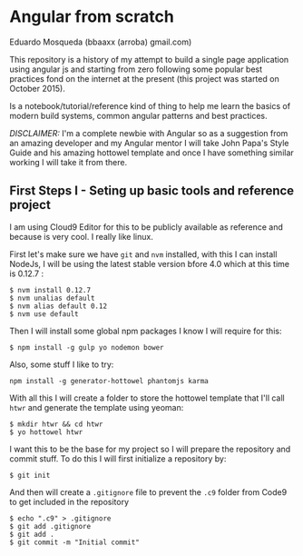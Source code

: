 # Angular from scratch

Eduardo Mosqueda (bbaaxx (arroba) gmail.com)

This repository is a history of my attempt to build a single page application 
using angular js and starting from zero following some popular best practices 
fond on the internet at the present (this project was started on October 2015).

Is a notebook/tutorial/reference kind of thing to help me learn the basics of
modern build systems, common angular patterns and best practices.

*DISCLAIMER:* I'm a complete newbie with Angular so as a suggestion from an 
amazing developer and my Angular mentor I will take John Papa's Style Guide 
and his amazing hottowel template and once I have something similar working
I will take it from there.

## First Steps I - Seting up basic tools and reference project

I am using Cloud9 Editor for this to be publicly available as reference
and because is very cool. I really like linux.

First let's make sure we have `git` and `nvm` installed, with this I can install 
NodeJs, I will be using the latest stable version bfore 4.0 which at this 
time is 0.12.7 :

    $ nvm install 0.12.7
    $ nvm unalias default
    $ nvm alias default 0.12
    $ nvm use default

Then I will install some global npm packages I know I will require for this:

    $ npm install -g gulp yo nodemon bower 

Also, some stuff I like to try:

    npm install -g generator-hottowel phantomjs karma
    
With all this I will create a folder to store the hottowel template
that I'll call `htwr` and generate the template using yeoman:

    $ mkdir htwr && cd htwr
    $ yo hottowel htwr

I want this to be the base for my project so I will prepare the repository
and commit stuff. To do this I will first initialize a repository by:

    $ git init 

And then will create a `.gitignore` file to prevent the `.c9` folder from
Code9 to get included in the repository

    $ echo ".c9" > .gitignore
    $ git add .gitignore
    $ git add .
    $ git commit -m "Initial commit"

